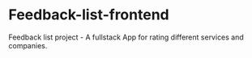 # Feedback-list-frontend
Feedback list project - A fullstack App for rating different services and companies.
